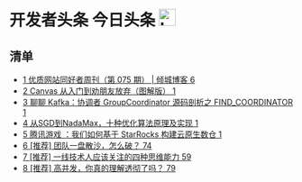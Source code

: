 # 开发者头条 今日头条 <img src="https://file.ipadown.com/tophub/assets/images/media/toutiao.io.png_50x50.png" width="30" alt="Logo"></img>

## 清单

* [1 优质网站同好者周刊（第 075 期） | 倾城博客 6](https://toutiao.io/posts/5ev52vr)
* [2 Canvas 从入门到劝朋友放弃（图解版） 1](https://toutiao.io/posts/z8mcoqf)
* [3 聊聊 Kafka：协调者 GroupCoordinator 源码剖析之 FIND_COORDINATOR 1](https://toutiao.io/posts/ghl5ia9)
* [4 从SGD到NadaMax，十种优化算法原理及实现 1](https://toutiao.io/posts/ep85azx)
* [5 腾讯游戏 ：我们如何基于 StarRocks 构建云原生数仓 1](https://toutiao.io/posts/cp62jt4)
* [6 [推荐] 团队一盘散沙，怎么破？ 74](https://toutiao.io/posts/kdzpdh5)
* [7 [推荐] 一线技术人应该关注的四种思维能力 59](https://toutiao.io/posts/s2lbrzp)
* [8 [推荐] 高并发，你真的理解透彻了吗？ 79](https://toutiao.io/posts/93k2zfb)
